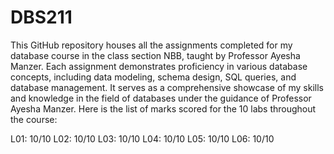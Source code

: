 # DBS211
This GitHub repository houses all the assignments completed for my database course in the class section NBB, taught by Professor Ayesha Manzer. Each assignment demonstrates proficiency in various database concepts, including data modeling, schema design, SQL queries, and database management. It serves as a comprehensive showcase of my skills and knowledge in the field of databases under the guidance of Professor Ayesha Manzer.
Here is the list of marks scored for the 10 labs throughout the course:

L01: 10/10
L02: 10/10
L03: 10/10
L04: 10/10
L05: 10/10
L06: 10/10
